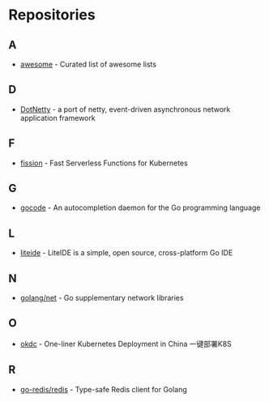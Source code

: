 # Repositories

## A

- [awesome](https://github.com/sindresorhus/awesome) - Curated list of awesome lists

## D

- [DotNetty](https://github.com/Azure/DotNetty) - a port of netty, event-driven asynchronous network application framework

## F

- [fission](https://github.com/fission/fission) - Fast Serverless Functions for Kubernetes

## G

- [gocode](https://github.com/nsf/gocode/) - An autocompletion daemon for the Go programming language

## L

- [liteide](https://github.com/visualfc/liteide) - LiteIDE is a simple, open source, cross-platform Go IDE

## N

- [golang/net](https://github.com/golang/net) - Go supplementary network libraries

## O

- [okdc](https://github.com/kubeup/okdc) - One-liner Kubernetes Deployment in China 一键部署K8S

## R

- [go-redis/redis](https://github.com/go-redis/redis) - Type-safe Redis client for Golang
